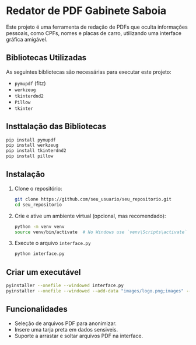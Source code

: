 # Redator de PDF Gabinete Saboia

Este projeto é uma ferramenta de redação de PDFs que oculta informações pessoais, como CPFs, nomes e placas de carro, utilizando uma interface gráfica amigável.

## Bibliotecas Utilizadas

As seguintes bibliotecas são necessárias para executar este projeto:

- `pymupdf` (fitz)
- `werkzeug`
- `tkinterdnd2`
- `Pillow`
- `tkinter`

## Insttalação das Bibliotecas
```bash
pip install pymupdf
pip install werkzeug
pip install tkinterdnd2
pip install pillow
```


## Instalação

1. Clone o repositório:
   ```bash
   git clone https://github.com/seu_usuario/seu_repositorio.git
   cd seu_repositorio
    ```
2. Crie e ative um ambiente virtual (opcional, mas recomendado):
    ```bash
   python -m venv venv
   source venv/bin/activate  # No Windows use `venv\Scripts\activate`
    ```
3. Execute o arquivo `interface.py`
    ```bash
    python interface.py
    ```

## Criar um executável
```bash
pyinstaller --onefile --windowed interface.py
pyinstaller --onefile --windowed --add-data "images/logo.png;images" --add-data "images/icon.ico;images" interface.py
```

## Funcionalidades
- Seleção de arquivos PDF para anonimizar.
- Insere uma tarja preta em dados sensiveis.
- Suporte a arrastar e soltar arquivos PDF na interface.